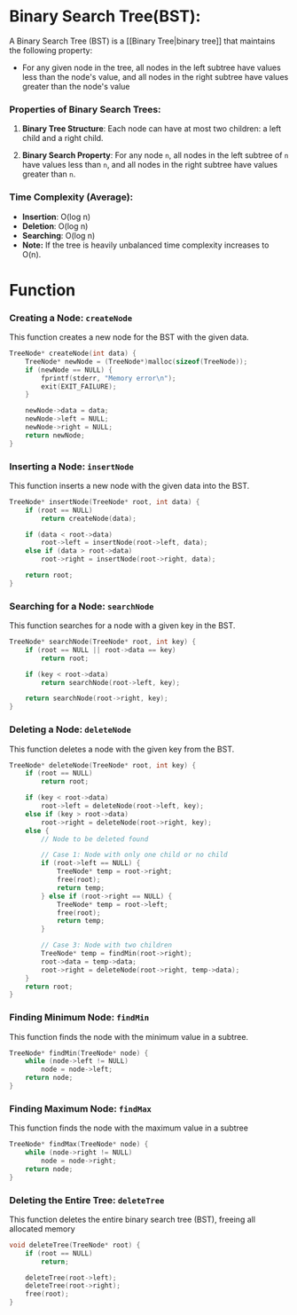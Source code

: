 # Binary Search Tree(BST):
A Binary Search Tree (BST) is a [[Binary Tree|binary tree]] that maintains the following property:

- For any given node in the tree, all nodes in the left subtree have values less than the node's value, and all nodes in the right subtree have values greater than the node's value
### Properties of Binary Search Trees:

1. **Binary Tree Structure**: Each node can have at most two children: a left child and a right child.
    
2. **Binary Search Property**: For any node `n`, all nodes in the left subtree of `n` have values less than `n`, and all nodes in the right subtree have values greater than `n`.
### Time Complexity (Average):

- **Insertion**: O(log n)
- **Deletion**: O(log n)
- **Searching**: O(log n)
- **Note:** If the tree is heavily unbalanced time complexity increases to O(n).


# Function
### **Creating a Node: `createNode`**

This function creates a new node for the BST with the given data.
```c
TreeNode* createNode(int data) {
    TreeNode* newNode = (TreeNode*)malloc(sizeof(TreeNode));
    if (newNode == NULL) {
        fprintf(stderr, "Memory error\n");
        exit(EXIT_FAILURE);
    }

    newNode->data = data;
    newNode->left = NULL;
    newNode->right = NULL;
    return newNode;
}

```
### **Inserting a Node: `insertNode`**

This function inserts a new node with the given data into the BST.
```c
TreeNode* insertNode(TreeNode* root, int data) {
    if (root == NULL)
        return createNode(data);

    if (data < root->data)
        root->left = insertNode(root->left, data);
    else if (data > root->data)
        root->right = insertNode(root->right, data);

    return root;
}

```
### **Searching for a Node: `searchNode`**

This function searches for a node with a given key in the BST.
```c
TreeNode* searchNode(TreeNode* root, int key) {
    if (root == NULL || root->data == key)
        return root;

    if (key < root->data)
        return searchNode(root->left, key);

    return searchNode(root->right, key);
}

```
### **Deleting a Node: `deleteNode`**

This function deletes a node with the given key from the BST.
```c
TreeNode* deleteNode(TreeNode* root, int key) {
    if (root == NULL)
        return root;

    if (key < root->data)
        root->left = deleteNode(root->left, key);
    else if (key > root->data)
        root->right = deleteNode(root->right, key);
    else {
        // Node to be deleted found

        // Case 1: Node with only one child or no child
        if (root->left == NULL) {
            TreeNode* temp = root->right;
            free(root);
            return temp;
        } else if (root->right == NULL) {
            TreeNode* temp = root->left;
            free(root);
            return temp;
        }

        // Case 3: Node with two children
        TreeNode* temp = findMin(root->right);
        root->data = temp->data;
        root->right = deleteNode(root->right, temp->data);
    }
    return root;
}

```
### **Finding Minimum Node: `findMin`**

This function finds the node with the minimum value in a subtree.
```c
TreeNode* findMin(TreeNode* node) {
    while (node->left != NULL)
        node = node->left;
    return node;
}

```

### **Finding Maximum Node: `findMax`**

This function finds the node with the maximum value in a subtree
```c
TreeNode* findMax(TreeNode* node) {
    while (node->right != NULL)
        node = node->right;
    return node;
}

```
### **Deleting the Entire Tree: `deleteTree`**

This function deletes the entire binary search tree (BST), freeing all allocated memory
```c
void deleteTree(TreeNode* root) {
    if (root == NULL)
        return;

    deleteTree(root->left);
    deleteTree(root->right);
    free(root);
}

```
